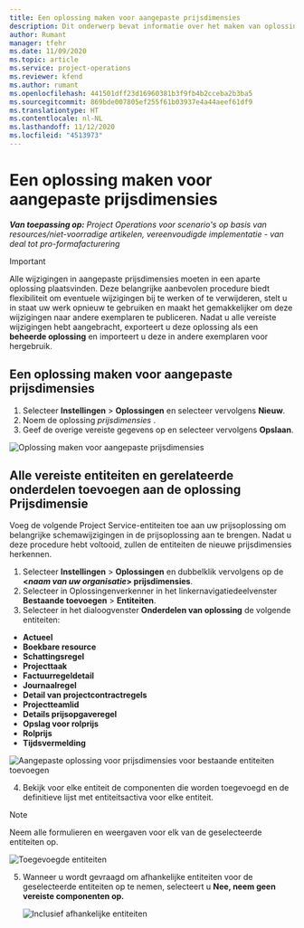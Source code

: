 ```yaml
---
title: Een oplossing maken voor aangepaste prijsdimensies
description: Dit onderwerp bevat informatie over het maken van oplossingen voor aangepaste prijsdimensies.
author: Rumant
manager: tfehr
ms.date: 11/09/2020
ms.topic: article
ms.service: project-operations
ms.reviewer: kfend
ms.author: rumant
ms.openlocfilehash: 441501dff23d16960381b3f9fb4b2cceba2b3ba5
ms.sourcegitcommit: 869bde007805ef255f61b03937e4a44aeef61df9
ms.translationtype: HT
ms.contentlocale: nl-NL
ms.lasthandoff: 11/12/2020
ms.locfileid: "4513973"
---
```

# <a name="create-a-solution-for-custom-pricing-dimensions"></a>Een oplossing maken voor aangepaste prijsdimensies

 _**Van toepassing op:** Project Operations voor scenario's op basis van resources/niet-voorradige artikelen, vereenvoudigde implementatie - van deal tot pro-formafacturering_ 

>[!IMPORTANT]
>Alle wijzigingen in aangepaste prijsdimensies moeten in een aparte oplossing plaatsvinden. Deze belangrijke aanbevolen procedure biedt flexibiliteit om eventuele wijzigingen bij te werken of te verwijderen, stelt u in staat uw werk opnieuw te gebruiken en maakt het gemakkelijker om deze wijzigingen naar andere exemplaren te publiceren. Nadat u alle vereiste wijzigingen hebt aangebracht, exporteert u deze oplossing als een **beheerde oplossing** en importeert u deze in andere exemplaren voor hergebruik.

## <a name="create-a-solution-for-custom-pricing-dimensions"></a>Een oplossing maken voor aangepaste prijsdimensies

1.  Selecteer **Instellingen** > **Oplossingen** en selecteer vervolgens **Nieuw**.
2.  Noem de oplossing *prijsdimensies <your organization name>*.
3. Geef de overige vereiste gegevens op en selecteer vervolgens **Opslaan**.

  ![Oplossing maken voor aangepaste prijsdimensies](./media/Creation-of-custom-pricing-dimension-solution.png)
 
## <a name="add-all-required-entities-and-related-components-to-the-pricing-dimension-solution"></a>Alle vereiste entiteiten en gerelateerde onderdelen toevoegen aan de oplossing Prijsdimensie

Voeg de volgende Project Service-entiteiten toe aan uw prijsoplossing om belangrijke schemawijzigingen in de prijsoplossing aan te brengen. Nadat u deze procedure hebt voltooid, zullen de entiteiten de nieuwe prijsdimensies herkennen.

1.  Selecteer **Instellingen** > **Oplossingen** en dubbelklik vervolgens op de **<*naam van uw organisatie*> prijsdimensies**.
2.  Selecteer in Oplossingenverkenner in het linkernavigatiedeelvenster **Bestaande toevoegen** > **Entiteiten**.
3.  Selecteer in het dialoogvenster **Onderdelen van oplossing** de volgende entiteiten:
 
   - **Actueel**
   - **Boekbare resource**
   - **Schattingsregel**
   - **Projecttaak**
   - **Factuurregeldetail**
   - **Journaalregel**
   - **Detail van projectcontractregels**
   - **Projectteamlid**
   - **Details prijsopgaveregel**
   - **Opslag voor rolprijs**
   - **Rolprijs**
   - **Tijdsvermelding**
 
   ![Aangepaste oplossing voor prijsdimensies voor bestaande entiteiten toevoegen](./media/Existing-entities-to-PD-solution.png)
 
 4. Bekijk voor elke entiteit de componenten die worden toegevoegd en de definitieve lijst met entiteitsactiva voor elke entiteit. 

   >[!NOTE]
   > Neem alle formulieren en weergaven voor elk van de geselecteerde entiteiten op.

  ![Toegevoegde entiteiten](./media/solution-component-selection.png)


5.  Wanneer u wordt gevraagd om afhankelijke entiteiten voor de geselecteerde entiteiten op te nemen, selecteert u **Nee, neem geen vereiste componenten op.**

    ![Inclusief afhankelijke entiteiten](./media/Do-not-include-required.png)
